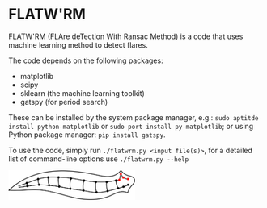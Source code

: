 # FLATW'RM

FLATW'RM (FLAre deTection With Ransac Method) is a code that uses machine learning method to detect flares. 

The code depends on the following packages:
* matplotlib 
* scipy
* sklearn (the machine learning toolkit)
* gatspy (for period search)

These can be installed by the system package manager, e.g.: `sudo aptitde install python-matplotlib` or `sudo port install py-matplotlib`; 
or using Python package manager: `pip install gatspy`.

To use the code, simply run `./flatwrm.py <input file(s)>`, for a detailed list of command-line options use `./flatwrm.py --help`

<img src="flatworm.png" width="250">
